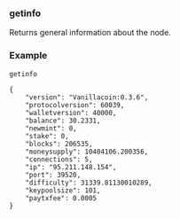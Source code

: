 ### getinfo ###

Returns general information about the node.

### Example ###

```
getinfo

{
    "version": "Vanillacoin:0.3.6",
    "protocolversion": 60039,
    "walletversion": 40000,
    "balance": 30.2331,
    "newmint": 0,
    "stake": 0,
    "blocks": 206535,
    "moneysupply": 10404106.200356,
    "connections": 5,
    "ip": "95.211.148.154",
    "port": 39520,
    "difficulty": 31339.81130010289,
    "keypoolsize": 101,
    "paytxfee": 0.0005
}
```
